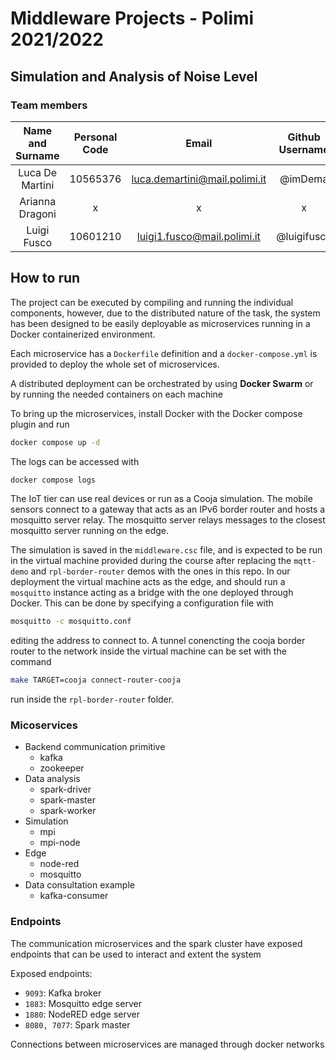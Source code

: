 # Middleware Projects - Polimi 2021/2022

## Simulation and Analysis of Noise Level

### Team members
 Name and Surname | Personal Code |             Email             | Github Username 
:---: |:-------------:|:-----------------------------:| :---:
 Luca De Martini |   10565376    | luca.demartini@mail.polimi.it | @imDema 
 Arianna Dragoni |       x       |               x               |        x        
 Luigi Fusco |   10601210    |  luigi1.fusco@mail.polimi.it  |        @luigifusco        


## How to run

The project can be executed by compiling and running the individual components, however, due to the distributed nature of the task, the system has been designed to be easily deployable as microservices running in a Docker containerized environment.

Each microservice has a `Dockerfile` definition and a `docker-compose.yml` is provided to deploy the whole set of microservices.

A distributed deployment can be orchestrated by using **Docker Swarm** or by running the needed containers on each machine

To bring up the microservices, install Docker with the Docker compose plugin and run
```sh
docker compose up -d
```

The logs can be accessed with
```sh
docker compose logs
```

The IoT tier can use real devices or run as a Cooja simulation.
The mobile sensors connect to a gateway that acts as an IPv6 border router and hosts a mosquitto server relay.
The mosquitto server relays messages to the closest mosquitto server running on the edge.

The simulation is saved in the `middleware.csc` file, and is expected to be run in the virtual machine
provided during the course after replacing the `mqtt-demo` and `rpl-border-router` demos with the ones in this repo.
In our deployment the virtual machine acts as the edge, and should run a `mosquitto`
instance acting as a bridge with the one deployed through Docker. This can be done by specifying a configuration file with
```sh
mosquitto -c mosquitto.conf
```
editing the address to connect to.
A tunnel conencting the cooja border router
to the network inside the virtual machine can be set with the command
```sh
make TARGET=cooja connect-router-cooja
```
run inside the `rpl-border-router` folder.

### Micoservices

+ Backend communication primitive
    + kafka
    + zookeeper
+ Data analysis
    + spark-driver
    + spark-master
    + spark-worker
+ Simulation
    + mpi
    + mpi-node
+ Edge
    + node-red
    + mosquitto
+ Data consultation example
    + kafka-consumer

### Endpoints

The communication microservices and the spark cluster have exposed endpoints that can be used to interact and extent the system

Exposed endpoints:
+ `9093`: Kafka broker
+ `1883`: Mosquitto edge server
+ `1880`: NodeRED edge server
+ `8080, 7077`: Spark master

Connections between microservices are managed through docker networks